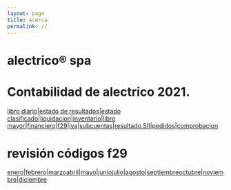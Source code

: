 ```yaml
---
layout: page
title: Acerca
permalink: //
---
```


# alectrico® spa

# Contabilidad de alectrico 2021.
[libro diario](./alectrico-2021/libro-diario.html)|[estado de resultados](./alectrico-2021/tributario.html)|[estado clasificado](./alectrico-2021/final.html)|[liquidacion](./alectrico-2021/liquidacion.html)|[inventario](./alectrico-2021/inventario.html)|[libro mayor](./alectrico-2021/libro-mayor.html)|[financiero](./alectrico-2021/financiero.html)|[f29](./alectrico-2021/f29.html)|[iva](./alectrico-2021/iva.html)|[subcuentas](./alectrico-2021/subcuentas.html)|[resultado SII](./alectrico-2021/resultado-sii.html)|[pedidos](./alectrico-2021/pedidos.html)|[comprobacion](./alectrico-2021/comprobacion.html)


# revisión códigos f29
[enero](./alectrico-2021/codigos-f29-enero.html)|[febrero](./alectrico-2021/codigos-f29-febrero.html)|[marzo](./alectrico-2021/codigos-f29-marzo.html)[abril](./alectrico-2021/codigos-f29-abril.html)|[mayo](./alectrico-2021/codigos-f29-mayo.html)|[junio](./alectrico-2021/codigos-f29-junio.html)[julio](./alectrico-2021/codigos-f29-julio.html)|[agosto](./alectrico-2021/codigos-f29-agosto.html)|[septiembre](./alectrico-2021/codigos-f29-septiembre.html)[octubre](./alectrico-2021/codigos-f29-octubre.html)|[noviembre](./alectrico-2021/codigos-f29-noviembre.html)|[diciembre](./alectrico-2021/codigos-f29-diciembre.html)











